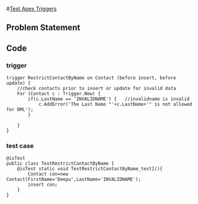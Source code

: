 #[Test Apex Triggers](https://trailhead.salesforce.com/content/learn/modules/apex_testing/apex_testing_triggers?trailmix_creator_id=trailblazerconnect&trailmix_slug=salesforce-developer-catalyst)

## Problem Statement


## Code

### trigger
```
trigger RestrictContactByName on Contact (before insert, before update) {
    //check contacts prior to insert or update for invalid data
	For (Contact c : Trigger.New) {
		if(c.LastName == 'INVALIDNAME') {	//invalidname is invalid
			c.AddError('The Last Name "'+c.LastName+'" is not allowed for DML');
		}

	}
}

```
### test case
```
@isTest
public class TestRestrictContactByName {
    @isTest static void TestRestrictContactByName_test1(){
        Contact con=new Contact(FirstName='Deepu',LastName='INVALIDNAME');
        insert con;
    }
}

```